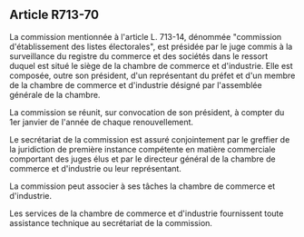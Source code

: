 Article R713-70
----
La commission mentionnée à l'article L. 713-14, dénommée "commission
d'établissement des listes électorales", est présidée par le juge commis à la
surveillance du registre du commerce et des sociétés dans le ressort duquel est
situé le siège de la chambre de commerce et d'industrie. Elle est composée,
outre son président, d'un représentant du préfet et d'un membre de la chambre de
commerce et d'industrie désigné par l'assemblée générale de la chambre.

La commission se réunit, sur convocation de son président, à compter du 1er
janvier de l'année de chaque renouvellement.

Le secrétariat de la commission est assuré conjointement par le greffier de la
juridiction de première instance compétente en matière commerciale comportant
des juges élus et par le directeur général de la chambre de commerce et
d'industrie ou leur représentant.

La commission peut associer à ses tâches la chambre de commerce et d'industrie.

Les services de la chambre de commerce et d'industrie fournissent toute
assistance technique au secrétariat de la commission.
